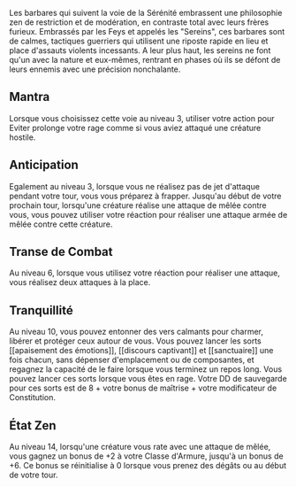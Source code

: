 Les barbares qui suivent la voie de la Sérénité embrassent une philosophie zen de restriction et de modération, en contraste total avec leurs frères furieux. Embrassés par les Feys et appelés les "Sereins", ces barbares sont de calmes, tactiques guerriers qui utilisent une riposte rapide en lieu et place d'assauts violents incessants. A leur plus haut, les sereins ne font qu'un avec la nature et eux-mêmes, rentrant en phases où ils se défont de leurs ennemis avec une précision nonchalante. 

## Mantra

Lorsque vous choisissez cette voie au niveau 3, utiliser votre action pour Eviter prolonge votre rage comme si vous aviez attaqué une créature hostile.

## Anticipation

Egalement au niveau 3, lorsque vous ne réalisez pas de jet d'attaque pendant votre tour, vous vous préparez à frapper. Jusqu'au début de votre prochain tour, lorsqu'une créature réalise une attaque de mêlée contre vous, vous pouvez utiliser votre réaction pour réaliser une attaque armée de mêlée contre cette créature.

## Transe de Combat

Au niveau 6, lorsque vous utilisez votre réaction pour réaliser une attaque, vous réalisez deux attaques à la place.

## Tranquillité

Au niveau 10, vous pouvez entonner des vers calmants pour charmer, libérer et protéger ceux autour de vous. Vous pouvez lancer les sorts [[apaisement des émotions]], [[discours captivant]] et [[sanctuaire]] une fois chacun, sans dépenser d'emplacement ou de composantes, et regagnez la capacité de le faire lorsque vous terminez un repos long. Vous pouvez lancer ces sorts lorsque vous êtes en rage. Votre DD de sauvegarde pour ces sorts est de 8 + votre bonus de maîtrise + votre modificateur de Constitution.

## État Zen   

Au niveau 14, lorsqu'une créature vous rate avec une attaque de mêlée, vous gagnez un bonus de +2 à votre Classe d'Armure, jusqu'à un bonus de +6. Ce bonus se réinitialise à 0 lorsque vous prenez des dégâts ou au début de votre tour.